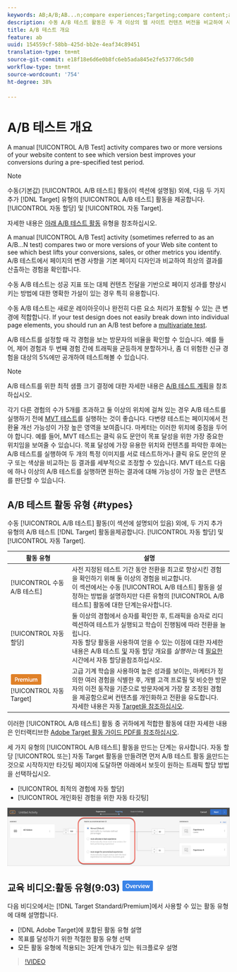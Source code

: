 ```yaml
---
keywords: AB;A/B;AB...n;compare experiences;Targeting;compare content;auto-target;auto-allocate
description: 수동 A/B 테스트 활동은 두 개 이상의 웹 사이트 컨텐츠 버전을 비교하여 사전 지정된 테스트 기간 동안 전환율을 가장 잘 개선하는 버전을 확인합니다.
title: A/B 테스트 개요
feature: ab
uuid: 154559cf-58bb-425d-bb2e-4eaf34c89451
translation-type: tm+mt
source-git-commit: e18f18e6d6e0b8fc6eb5ada845e2fe5377d6c5d0
workflow-type: tm+mt
source-wordcount: '754'
ht-degree: 38%

---
```



# A/B 테스트 개요

A manual [!UICONTROL A/B Test] activity compares two or more versions of your website content to see which version best improves your conversions during a pre-specified test period.

>[!NOTE]
>
>수동(기본값) [!UICONTROL A/B 테스트] 활동(이 섹션에 설명됨) 외에, 다음 두 가지 추가 [!DNL Target] 유형의 [!UICONTROL A/B 테스트] 활동을 제공합니다. [!UICONTROL 자동 할당] 및 [!UICONTROL 자동 Target].
>
>자세한 내용은 [아래 A/B 테스트 활동](#types) 유형을 참조하십시오.

A manual [!UICONTROL A/B Test] activity (sometimes referred to as an A/B...N test) compares two or more versions of your Web site content to see which best lifts your conversions, sales, or other metrics you identify. A/B 테스트에서 페이지의 변경 사항을 기본 페이지 디자인과 비교하여 최상의 결과를 산출하는 경험을 확인합니다.

수동 A/B 테스트는 성공 지표 또는 대체 컨텐츠 전달을 기반으로 페이지 성과를 향상시키는 방법에 대한 명확한 가설이 있는 경우 특히 유용합니다.

수동 A/B 테스트는 새로운 레이아웃이나 완전히 다른 요소 처리가 포함될 수 있는 큰 변경에 적합합니다. If your test design does not easily break down into individual page elements, you should run an A/B test before a [multivariate test](/help/c-activities/c-multivariate-testing/multivariate-testing.md).

A/B 테스트를 설정할 때 각 경험을 보는 방문자의 비율을 확인할 수 있습니다. 예를 들어, 제어 경험과 두 번째 경험 간에 트래픽을 균등하게 분할하거나, 좀 더 위험한 신규 경험을 대상의 5%에만 공개하여 테스트해볼 수 있습니다.

>[!NOTE]
>
>A/B 테스트를 위한 최적 샘플 크기 결정에 대한 자세한 내용은 [A/B 테스트 계획](../../c-activities/t-test-ab/sample-size-determination.md)을 참조하십시오.

각기 다른 경험의 수가 5개를 초과하고 둘 이상의 위치에 걸쳐 있는 경우 A/B 테스트를 실행하기 전에 [MVT 테스트](/help/c-activities/c-multivariate-testing/multivariate-testing.md)를 실행하는 것이 좋습니다. 다변량 테스트는 페이지에서 전환율 개선 가능성이 가장 높은 영역을 보여줍니다. 마케터는 이러한 위치에 중점을 두어야 합니다. 예를 들어, MVT 테스트는 클릭 유도 문안이 목표 달성을 위한 가장 중요한 위치임을 보여줄 수 있습니다. 목표 달성에 가장 유용한 위치와 컨텐츠를 파악한 후에는 A/B 테스트를 실행하여 두 개의 특정 이미지를 서로 테스트하거나 클릭 유도 문안의 문구 또는 색상을 비교하는 등 결과를 세부적으로 조정할 수 있습니다. MVT 테스트 다음에 하나 이상의 A/B 테스트를 실행하면 원하는 결과에 대해 가능성이 가장 높은 콘텐츠를 판단할 수 있습니다.

## A/B 테스트 활동 유형 {#types}

수동 [!UICONTROL A/B 테스트] 활동(이 섹션에 설명되어 있음) 외에, 두 가지 추가 유형의 A/B 테스트 [!DNL Target] 활동을제공합니다. [!UICONTROL 자동 할당] 및 [!UICONTROL 자동 Target].

| 활동 유형 | 설명 |
| --- | --- |
| [!UICONTROL 수동 A/B 테스트] | 사전 지정된 테스트 기간 동안 전환을 최고로 향상시킨 경험을 확인하기 위해 둘 이상의 경험을 비교합니다.<br>이 섹션에서는 수동 [!UICONTROL A/B 테스트] 활동을 설정하는 방법을 설명하지만 다른 유형의 [!UICONTROL A/B 테스트] 활동에 대한 단계는유사합니다. |
| [!UICONTROL 자동 할당] | 둘 이상의 경험에서 승자를 확인한 후, 트래픽을 승자로 리디렉션하여 테스트가 실행되고 학습이 진행됨에 따라 전환을 늘립니다.<br>자동 할당 활동을 사용하여 얻을 수 있는 이점에 대한 자세한 내용은 A/B 테스트 [및](/help/c-activities/t-test-ab/sample-size-determination.md#auto-allocate) 자동 할당 개요를 *실행하는* 데 [필요한](/help/c-activities/automated-traffic-allocation/automated-traffic-allocation.md)시간에서 자동 할당을참조하십시오. |
| ![프리미엄 배지](/help/assets/premium.png) [!UICONTROL 자동 Target] | 고급 기계 학습을 사용하여 높은 성과를 보이는, 마케터가 정의한 여러 경험을 식별한 후, 개별 고객 프로필 및 비슷한 방문자의 이전 동작을 기준으로 방문자에게 가장 잘 조정된 경험을 제공함으로써 컨텐츠를 개인화하고 전환을 유도합니다.<br>자세한 내용은 자동 [Target을 참조하십시오](/help/c-activities/auto-target/auto-target-to-optimize.md). |

이러한 [!UICONTROL A/B 테스트] 활동 중 귀하에게 적합한 활동에 대한 자세한 내용은 인터랙티브한 [Adobe Target 활동 가이드 PDF를 참조하십시오](/help/c-activities/target-activities-guide.md).

세 가지 유형의 [!UICONTROL A/B 테스트] 활동을 만드는 단계는 유사합니다. 자동 할당 [!UICONTROL 또는] 자동 Target  활동을 만들려면 먼저 A/B 테스트 활동 [을](/help/c-activities/t-test-ab/t-test-create-ab/test-create-ab.md)만드는 것으로 시작하지만 타깃팅 페이지에 도달하면  아래에서 보듯이 원하는 트래픽 할당 방법을 선택하십시오.

* [!UICONTROL 최적의 경험에 자동 할당]
* [!UICONTROL 개인화된 경험을 위한 자동 타깃팅]

![트래픽 할당 방법 설정](/help/c-activities/t-test-ab/t-test-create-ab/assets/traffic-allocation-method.png)

## 교육 비디오:활동 유형(9:03) ![개요 배지](/help/assets/overview.png)

다음 비디오에서는 [!DNL Target Standard/Premium]에서 사용할 수 있는 활동 유형에 대해 설명합니다.

* [!DNL Adobe Target]에 포함된 활동 유형 설명
* 목표를 달성하기 위한 적절한 활동 유형 선택
* 모든 활동 유형에 적용되는 3단계 안내가 있는 워크플로우 설명

>[!VIDEO](https://video.tv.adobe.com/v/17386)
